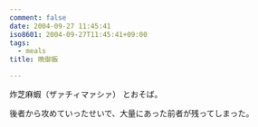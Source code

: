 ```yaml
---
comment: false
date: 2004-09-27 11:45:41
iso8601: 2004-09-27T11:45:41+09:00
tags:
  - meals
title: 晩御飯

---
```


<div class="entry-body">
  <p>炸芝麻蝦（ザァチィマァシァ） とおそば。</p>

  <p>後者から攻めていったせいで、大量にあった前者が残ってしまった。</p>
</div>
